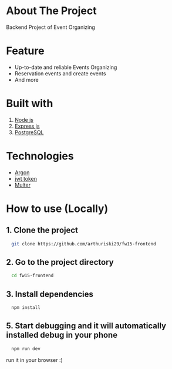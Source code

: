 # About The Project

Backend Project of Event Organizing

# Feature

- Up-to-date and reliable Events Organizing
- Reservation events and create events
- And more

# Built with


1. [Node js](https://nodejs.org/en/)
2. [Express js](https://expressjs.com/en/starter/installing.html)
3. [PostgreSQL](https://www.postgresql.org/)

# Technologies
- [Argon](https://www.npmjs.com/package/argon2)
- [jwt token](https://www.npmjs.com/package/jsonwebtoken)
- [Multer](https://www.npmjs.com/package/multer)


# How to use (Locally)

## 1. Clone the project

```bash
  git clone https://github.com/arthuriski29/fw15-frontend
```

## 2. Go to the project directory

```bash
  cd fw15-frontend
```

## 3. Install dependencies

```bash
  npm install
```

## 5. Start debugging and it will automatically installed debug in your phone

```bash
  npm run dev
```
run it in your browser :)
